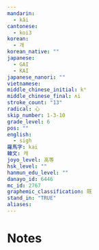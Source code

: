 ```yaml
---
mandarin:
  - kǎi
cantonese:
  - koi3
korean:
  - 개
korean_native: ""
japanese:
  - GAI
  - KAI
japanese_nanori: ""
vietnamese:
middle_chinese_initial: kʰ
middle_chinese_final: ʌi
stroke_count: "13"
radical: 心
skip_number: 1-3-10
grade_level: 6
pos: ""
english:
  - sigh
羅馬字: kai
韓文: 캐
joyo_level: 高等
hsk_level: ""
hanmun_edu_level: ""
danayo_id: 6446
mc_id: 2767
graphemic_classification: 既
stand_in: "TRUE"
aliases:
---
```


# Notes
